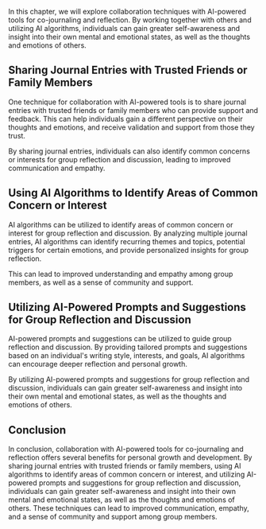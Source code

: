 
In this chapter, we will explore collaboration techniques with AI-powered tools for co-journaling and reflection. By working together with others and utilizing AI algorithms, individuals can gain greater self-awareness and insight into their own mental and emotional states, as well as the thoughts and emotions of others.

Sharing Journal Entries with Trusted Friends or Family Members
--------------------------------------------------------------

One technique for collaboration with AI-powered tools is to share journal entries with trusted friends or family members who can provide support and feedback. This can help individuals gain a different perspective on their thoughts and emotions, and receive validation and support from those they trust.

By sharing journal entries, individuals can also identify common concerns or interests for group reflection and discussion, leading to improved communication and empathy.

Using AI Algorithms to Identify Areas of Common Concern or Interest
-------------------------------------------------------------------

AI algorithms can be utilized to identify areas of common concern or interest for group reflection and discussion. By analyzing multiple journal entries, AI algorithms can identify recurring themes and topics, potential triggers for certain emotions, and provide personalized insights for group reflection.

This can lead to improved understanding and empathy among group members, as well as a sense of community and support.

Utilizing AI-Powered Prompts and Suggestions for Group Reflection and Discussion
--------------------------------------------------------------------------------

AI-powered prompts and suggestions can be utilized to guide group reflection and discussion. By providing tailored prompts and suggestions based on an individual's writing style, interests, and goals, AI algorithms can encourage deeper reflection and personal growth.

By utilizing AI-powered prompts and suggestions for group reflection and discussion, individuals can gain greater self-awareness and insight into their own mental and emotional states, as well as the thoughts and emotions of others.

Conclusion
----------

In conclusion, collaboration with AI-powered tools for co-journaling and reflection offers several benefits for personal growth and development. By sharing journal entries with trusted friends or family members, using AI algorithms to identify areas of common concern or interest, and utilizing AI-powered prompts and suggestions for group reflection and discussion, individuals can gain greater self-awareness and insight into their own mental and emotional states, as well as the thoughts and emotions of others. These techniques can lead to improved communication, empathy, and a sense of community and support among group members.

